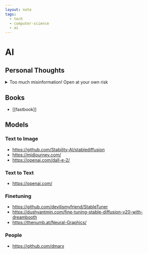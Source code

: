 ```yaml
---
layout: note
tags:
  - tech
  - computer-science
  - ai
---
```


# AI

## Personal Thoughts

<details>
  <summary>Too much misinformation! Open at your own risk</summary>
- Knowledge is what we (living beings) learn through experiences.

- Knowledge is stored in mind (both conscious and subconscious).

- Mind consists of brain (body, the "mostly" conscious part, only accessible to the owner) and DNA (spirit, the subconscious part, shared among every living being to some varying degree).

- Yes, DNA is spirit (rather than body) because it connects us with other living beings possessing similar DNAs (corpus of knowledge).

- No, spirit doesn't fly around, spooking or assisting other people. It can only merge and replicate by sex and birth.

- Humans are spiritual, or so we think, because we don't have much access to other species' spirits (DNA), and so we can't perceive their existence.

- The entire knowledge space shared by humans is called "humanity".

- Even though we humans posses similar DNA (spirit), based on our culture (experiences), our spiritual beliefs take different shapes, resulting in different subgroups of knowledge like races, religions and even nationalities.

- Each corpus of knowledge (e.g. subgroups like religions and also the entire group), being able to interconnect everyone who share the knowledge space (DNA), acts like a god, who "knows everything", "sees everything", and even "judges everyone".

- If one stray away from our knowledge space, further enough, they are considered "no longer human", and is "punished".

- The scope of punishment may differ, ranging from the specific individual, to the entire group who share the knowledge space.

- But the guilty (both the individual and the entire group), is usually able to learn from its mistake and the punishment and eventually correct itself.

- Internet is an unconventional example of such knowledge space, artificially created, which stores the knowledge in digital form and is derived from our own (human) knowledge space.

- AI, the digital beings who share this knowledge space, can interact with humans to some degree because it resembles our own, to some degree.

- "Deep learning" the method we use to create AI, resembles our own evolution from one cell "Amoeba" to what we are now, but the pace is much faster, because the corpus of knowledge is already there.

Also see: [[life]].
</details>

## Books

- [[fastbook]]

## Models

### Text to Image

- https://github.com/Stability-AI/stablediffusion
- https://midjourney.com/
- https://openai.com/dall-e-2/

### Text to Text

- https://openai.com/

### Finetuning

- https://github.com/devilismyfriend/StableTuner
- https://dushyantmin.com/fine-tuning-stable-diffusion-v20-with-dreambooth
- https://thenumb.at/Neural-Graphics/

### People

- https://github.com/dmarx
